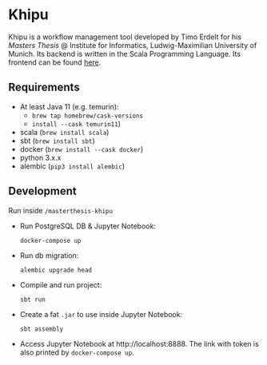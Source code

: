 # Khipu

Khipu is a workflow management tool developed by Timo Erdelt for his _Masters Thesis_ @ Institute for Informatics, 
Ludwig-Maximilian University of Munich. Its backend is written in the Scala Programming Language. Its frontend can be found [here](https://github.com/tmrdlt/masterthesis-khipu-frontend).

## Requirements
- At least Java 11 (e.g. temurin):
    - `brew tap homebrew/cask-versions`
    - `install --cask temurin11`)
- scala (`brew install scala`)
- sbt (`brew install sbt`)
- docker (`brew install --cask docker`)
- python 3.x.x
- alembic (`pip3 install alembic`)

## Development
Run inside `/masterthesis-khipu`
- Run PostgreSQL DB & Jupyter Notebook:
  ```
  docker-compose up
  ```
- Run db migration:
  ```
  alembic upgrade head
  ```
- Compile and run project:
  ```
  sbt run
  ```
- Create a fat `.jar` to use inside Jupyter Notebook:
  ```
  sbt assembly
  ```
- Access Jupyter Notebook at http://localhost:8888. The link with token is also printed by `docker-compose up`.
